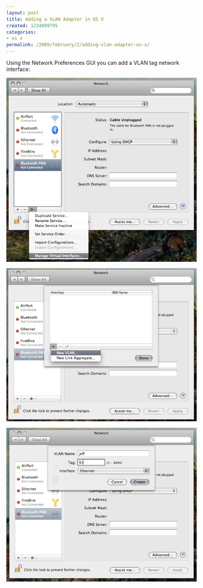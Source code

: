 ```yaml
---
layout: post
title: Adding a VLAN Adapter in OS X
created: 1234899795
categories:
- os x
permalink: /2009/february/2/adding-vlan-adapter-os-x/
---
```

<p>Using the Network Preferences GUI you can add a VLAN tag network interface:</p>
<p><img alt="Network Preferences" src="/images/vlan_1.jpg" /></p>
<!--break-->
<p><img src="/images/vlan_2.jpg" alt="Network Preferences" /></p>
<p><img src="/images/vlan_3.jpg" alt="Network Preferences" /></p>
